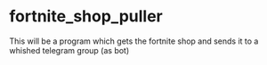 # fortnite_shop_puller
This will be a program which gets the fortnite shop and sends it to a whished telegram group (as bot)
